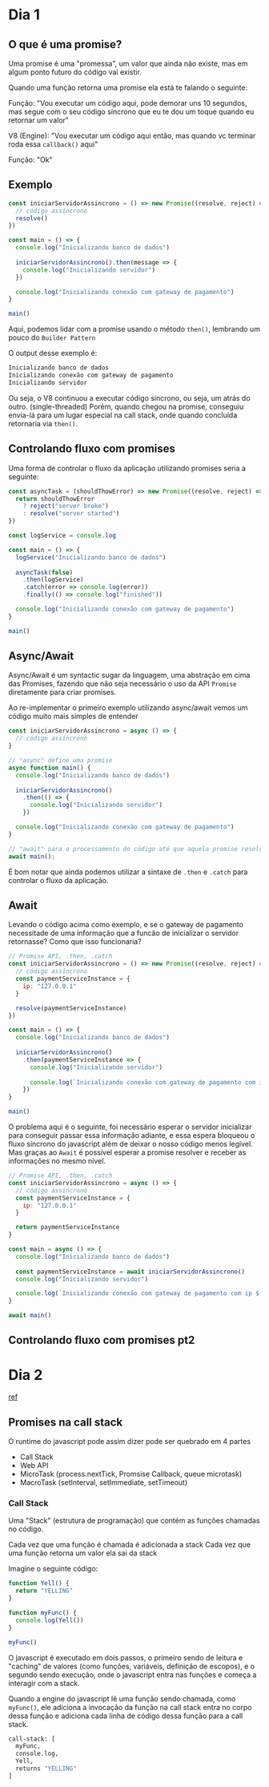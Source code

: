 # Dia 1
## O que é uma promise?
Uma promise é uma "promessa", um valor que ainda não existe, mas em algum ponto futuro do código vai existir.

Quando uma função retorna uma promise ela está te falando o seguinte: 

Função: "Vou executar um código aqui, pode demorar uns 10 segundos, mas segue com o seu código síncrono que eu te dou um toque quando eu retornar um valor"

V8 (Engine): "Vou executar um código aqui então, mas quando vc terminar roda essa `callback()` aqui"

Função: "Ok"

## Exemplo

```js
const iniciarServidorAssincrono = () => new Promise((resolve, reject) => {
  // código assíncrono
  resolve()
})

const main = () => {
  console.log("Inicializando banco de dados")
  
  iniciarServidorAssincrono().then(message => {
    console.log("Inicializando servidor")
  })

  console.log("Inicializando conexão com gateway de pagamento")
}

main()
```

Aqui, podemos lidar com a promise usando o método `then()`, lembrando um pouco do `Builder Pattern`

O output desse exemplo é:

```bash
Inicializando banco de dados
Inicializando conexão com gateway de pagamento
Inicializando servidor
```

Ou seja, o V8 continuou a executar código síncrono, ou seja, um atrás do outro. (single-threaded) Porém, quando chegou na promise, conseguiu envia-lá para um lugar especial na call stack, onde quando concluída retornaria via `then()`.

## Controlando fluxo com promises

Uma forma de controlar o fluxo da aplicação utilizando promises seria a seguinte:

```js
const asyncTask = (shouldThowError) => new Promise((resolve, reject) => {
  return shouldThowError
    ? reject("server broke")
    : resolve("server started")
})

const logService = console.log

const main = () => {
  logService("Inicializando banco de dados")
  
  asyncTask(false)
    .then(logService)
    .catch(error => console.log(error))
    .finally(() => console.log("finished"))

  console.log("Inicializando conexão com gateway de pagamento")
}

main()
```

## Async/Await
Async/Await é um syntactic sugar da linguagem, uma abstração em cima das Promises, fazendo que não seja necessário o uso da API `Promise` diretamente para criar promises.

Ao re-implementar o primeiro exemplo utilizando async/await vemos um código muito mais simples de entender

```js
const iniciarServidorAssincrono = async () => {
  // código assíncrono
}

// "async" define uma promise
async function main() {
  console.log("Inicializando banco de dados")
  
  iniciarServidorAssincrono()
    .then(() => {
      console.log("Inicializando servidor")
    })

  console.log("Inicializando conexão com gateway de pagamento")
}

// "await" para o processamento do código até que aquela promise resolva
await main();
```

É bom notar que ainda podemos utilizar a sintaxe de `.then` e `.catch` para controlar o fluxo da aplicação.

## Await
Levando o código acima como exemplo, e se o gateway de pagamento necessitade de uma informação que a funcão de inicializar o servidor retornasse? Como que isso funcionaria?

```js
// Promise API, .then, .catch
const iniciarServidorAssincrono = () => new Promise((resolve, reject) => {
  // código assíncrono
  const paymentServiceInstance = {
    ip: "127.0.0.1"
  }

  resolve(paymentServiceInstance)
})

const main = () => {
  console.log("Inicializando banco de dados")
  
  iniciarServidorAssincrono()
    .then(paymentServiceInstance => {
      console.log("Inicializando servidor")
      
      console.log(`Inicializando conexão com gateway de pagamento com ip ${paymentServiceInstance.ip}`)
    })
}

main()
```

O problema aqui é o seguinte, foi necessário esperar o servidor inicializar para conseguir passar essa informação adiante, e essa espera bloqueou o fluxo síncrono do javascript além de deixar o nosso código menos legível.
Mas graças ao `Await` é possível esperar a promise resolver e receber as informações no mesmo nível.

```js
// Promise API, .then, .catch
const iniciarServidorAssincrono = async () => {
  // código assíncrono
  const paymentServiceInstance = {
    ip: "127.0.0.1"
  }

  return paymentServiceInstance
}

const main = async () => {
  console.log("Inicializando banco de dados")
  
  const paymentServiceInstance = await iniciarServidorAssincrono()
  console.log("Inicializando servidor")

  console.log(`Inicializando conexão com gateway de pagamento com ip ${paymentServiceInstance.ip}`)
}

await main()
```

## Controlando fluxo com promises pt2

# Dia 2
[ref](https://dev.to/lydiahallie/javascript-visualized-promises-async-await-5gke)

## Promises na call stack
O runtime do javascript pode assim dizer pode ser quebrado em 4 partes

- Call Stack
- Web API
- MicroTask (process.nextTick, Promsise Callback, queue microtask)
- MacroTask (setInterval, setImmediate, setTimeout)

### Call Stack
Uma "Stack" (estrutura de programação) que contém as funções chamadas no código.

Cada vez que uma função é chamada é adicionada a stack
Cada vez que uma função retorna um valor ela sai da stack

Imagine o seguinte código:

```js
function Yell() {
  return "YELLING"
}

function myFunc() {
  console.log(Yell())
}

myFunc()
```

O javascript é executado em dois passos, o primeiro sendo de leitura e "caching" de valores (como funções, variáveis, definição de escopos), e o segundo sendo execução, onde o javascript entra nas funções e começa a interagir com a stack.

Quando a engine do javascript lê uma função sendo chamada, como `myFunc()`, ele adiciona a invocação da função na call stack entra no corpo dessa função e adiciona cada linha de código dessa função para a call stack.

```bash
call-stack: [
  myFunc,
  console.log,
  Yell,
  returns "YELLING"
]
```